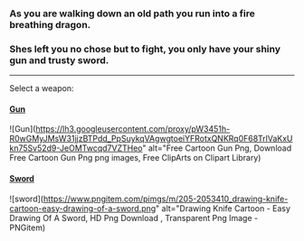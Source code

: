  
### As you are walking down an old path you run into a fire breathing dragon.
### Shes left you no chose but to fight, you only have your shiny gun and trusty sword.
---
Select a weapon:
#### [Gun](fight-gun.md)			
![Gun](https://lh3.googleusercontent.com/proxy/pW3451h-R0wGMyJMsW31jjzBTPdd_PpSuykqVAgwgtoeiYFRotxQNKRq0F68TrlVaKxUkn75Sv52d9-JeOMTwcqd7VZTHeo" alt="Free Cartoon Gun Png, Download Free Cartoon Gun Png png images, Free  ClipArts on Clipart Library)
#### [Sword](sword-fight.md)
![sword](https://www.pngitem.com/pimgs/m/205-2053410_drawing-knife-cartoon-easy-drawing-of-a-sword.png" alt="Drawing Knife Cartoon - Easy Drawing Of A Sword, HD Png Download ,  Transparent Png Image - PNGitem)